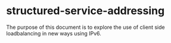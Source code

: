 # structured-service-addressing
The purpose of this document is to explore the use of client side loadbalancing in new ways using IPv6.
